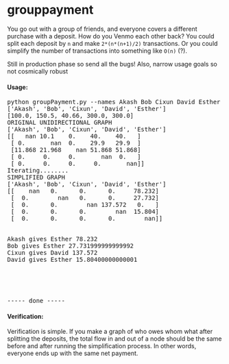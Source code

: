 # grouppayment
You go out with a group of friends, and everyone covers a different purchase with a deposit. How do you Venmo each other back? You could split each deposit by `n` and make `2*(n*(n+1)/2)` transactions. Or you could simplify the number of transactions into something like `O(n)` (?).

Still in production phase so send all the bugs! Also, narrow usage goals so not cosmically robust


#### Usage:

<pre>
python groupPayment.py --names Akash Bob Cixun David Esther --deposits 100 150.5 40.66 300 300
[&apos;Akash&apos;, &apos;Bob&apos;, &apos;Cixun&apos;, &apos;David&apos;, &apos;Esther&apos;]
[100.0, 150.5, 40.66, 300.0, 300.0]
ORIGINAL UNIDIRECTIONAL GRAPH
[&apos;Akash&apos;, &apos;Bob&apos;, &apos;Cixun&apos;, &apos;David&apos;, &apos;Esther&apos;]
[[   nan 10.1    0.    40.    40.   ]
 [ 0.       nan  0.    29.9   29.9  ]
 [11.868 21.968    nan 51.868 51.868]
 [ 0.     0.     0.       nan  0.   ]
 [ 0.     0.     0.     0.       nan]]
Iterating........
SIMPLIFIED GRAPH
[&apos;Akash&apos;, &apos;Bob&apos;, &apos;Cixun&apos;, &apos;David&apos;, &apos;Esther&apos;]
[[    nan   0.      0.      0.     78.232]
 [  0.        nan   0.      0.     27.732]
 [  0.      0.        nan 137.572   0.   ]
 [  0.      0.      0.        nan  15.804]
 [  0.      0.      0.      0.        nan]]


Akash gives Esther 78.232
Bob gives Esther 27.731999999999992
Cixun gives David 137.572
David gives Esther 15.80400000000001





----- done -----
</pre>



#### Verification:

Verification is simple. If you make a graph of who owes whom what after splitting the deposits, the total flow in and out of a node should be the same before and after running the simplification process. In other words, everyone ends up with the same net payment.

